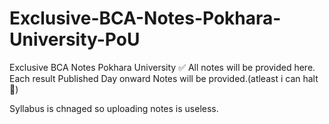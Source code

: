 # Exclusive-BCA-Notes-Pokhara-University-PoU
Exclusive BCA Notes Pokhara University ✅
All notes will be provided here.
Each result Published Day onward Notes will be provided.(atleast i can halt 🤣)

Syllabus is chnaged so uploading notes is useless.
